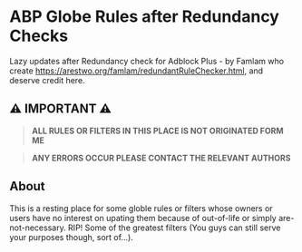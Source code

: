 # ABP Globe Rules after Redundancy Checks
Lazy updates after Redundancy check for Adblock Plus - by Famlam who create https://arestwo.org/famlam/redundantRuleChecker.html, and deserve credit here.

## ⚠ IMPORTANT ⚠
> **ALL RULES OR FILTERS IN THIS PLACE IS NOT ORIGINATED FORM ME**

> **ANY ERRORS OCCUR PLEASE CONTACT THE RELEVANT AUTHORS**

## About
This is a resting place for some globle rules or filters whose owners or users have no interest on upating them because of out-of-life or simply are-not-necessary. RIP! Some of the greatest filters (You guys can still serve your purposes though, sort of...).
